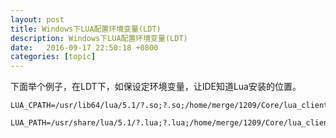 ```yaml
---
layout: post
title: Windows下LUA配置环境变量(LDT)
description: Windows下LUA配置环境变量(LDT)
date:   2016-09-17 22:50:18 +0800 
categories: [topic]
---
```

下面举个例子，在LDT下，如保设定环境变量，让IDE知道Lua安装的位置。

```
LUA_CPATH=/usr/lib64/lua/5.1/?.so;?.so;/home/merge/1209/Core/lua_client/?.so;?.so;/usr/local/lib/lua/5.1/?.so;?.so
```



```
LUA_PATH=/usr/share/lua/5.1/?.lua;?.lua;/home/merge/1209/Core/lua_client/?.lua;*.lua;/usr/local/share/lua/5.1/?.lua;*.lua;
```